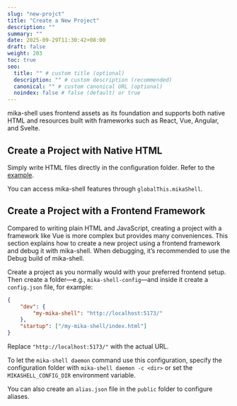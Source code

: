 ```yaml
---
slug: "new-projct"
title: "Create a New Project"
description: ""
summary: ""
date: 2025-09-29T11:30:42+08:00
draft: false
weight: 203
toc: true
seo:
  title: "" # custom title (optional)
  description: "" # custom description (recommended)
  canonical: "" # custom canonical URL (optional)
  noindex: false # false (default) or true
---
```

mika-shell uses frontend assets as its foundation and supports both native HTML and resources built with frameworks such as React, Vue, Angular, and Svelte.

## Create a Project with Native HTML

Simply write HTML files directly in the configuration folder.
Refer to the [example](https://github.com/MikaShell/mika-shell/tree/main/example).

You can access mika-shell features through `globalThis.mikaShell`.

## Create a Project with a Frontend Framework

Compared to writing plain HTML and JavaScript, creating a project with a framework like Vue is more complex but provides many conveniences.
This section explains how to create a new project using a frontend framework and debug it with mika-shell.
When debugging, it’s recommended to use the Debug build of mika-shell.

Create a project as you normally would with your preferred frontend setup.
Then create a folder—e.g., `mika-shell-config`—and inside it create a `config.json` file, for example:

```json
{
    "dev": {
        "my-mika-shell": "http://localhost:5173/"
    },
    "startup": ["/my-mika-shell/index.html"]
}
```

Replace `"http://localhost:5173/"` with the actual URL.

To let the `mika-shell daemon` command use this configuration, specify the configuration folder with
`mika-shell daemon -c <dir>` or set the `MIKASHELL_CONFIG_DIR` environment variable.

You can also create an `alias.json` file in the `public` folder to configure aliases.
